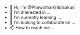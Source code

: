- 👋 Hi, I’m @PhawothaiKhlutsakun
- 👀 I’m interested in ...
- 🌱 I’m currently learning ...
- 💞️ I’m looking to collaborate on ...
- 📫 How to reach me ...

<!---
PhawothaiKhlutsakun/PhawothaiKhlutsakun is a ✨ special ✨ repository because its `README.md` (this file) appears on your GitHub profile.
You can click the Preview link to take a look at your changes.
--->
